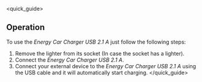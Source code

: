 <quick_guide> 
## Operation

To use the *Energy Car Charger USB 2.1 A* just follow the following steps:

1.	Remove the lighter from its socket (In case the socket has a lighter).
2.	Connect the *Energy Car Charger USB 2.1 A*.
3.	Connect your external device to the *Energy Car Charger USB 2.1 A* using the USB cable and it will automatically start charging.
</quick_guide> 
